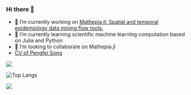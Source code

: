 ### Hi there 👋

- 🔭 I’m currently working on [Mathepia.jl: Spatial and temporal epidemiology data mining flow tools.](https://github.com/Song921012/Mathepia.jl)
- 🌱 I’m currently learning scientific machine learning computation based on Julia and Python
- 👯 I’m looking to collaborate on Mathepia.jl
- [CV of Pengfei Song](https://song921012.github.io/MyCV/)

![](https://github-readme-stats.vercel.app/api?username=Song921012)

![Top Langs](https://github-readme-stats.vercel.app/api/top-langs/?username=Song921012&layout=compact&hide=javascript,html,css,Stylus,EJS)

![](https://github-readme-stats.vercel.app/api/wakatime?username=aidishage&layuout=compact&hide=JSON,BibTeX,INI,reStructuredText,YAML,TOML,S,HTML,Objective-C)
